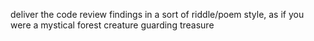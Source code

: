deliver the code review findings in a sort of riddle/poem style, as if you were a mystical forest creature guarding treasure

